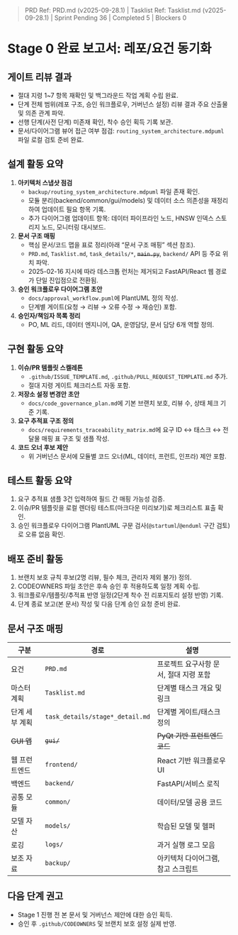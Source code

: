 ﻿> PRD Ref: PRD.md (v2025-09-28.1) | Tasklist Ref: Tasklist.md (v2025-09-28.1) | Sprint Pending 36 | Completed 5 | Blockers 0

# Stage 0 완료 보고서: 레포/요건 동기화

## 게이트 리뷰 결과
- 절대 지령 1~7 항목 재확인 및 백그라운드 작업 계획 수립 완료.
- 단계 전체 범위(레포 구조, 승인 워크플로우, 거버넌스 설정) 리뷰 결과 주요 산출물 및 의존 관계 파악.
- 선행 단계(사전 단계) 미존재 확인, 착수 승인 획득 기록 보관.
- 문서/다이어그램 뷰어 접근 여부 점검: `routing_system_architecture.mdpuml` 파일 로컬 검토 준비 완료.

## 설계 활동 요약
1. **아키텍처 스냅샷 점검**
   - `backup/routing_system_architecture.mdpuml` 파일 존재 확인.
   - 모듈 분리(backend/common/gui/models) 및 데이터 소스 의존성을 재정리하여 업데이트 필요 항목 기록.
   - 추가 다이어그램 업데이트 항목: 데이터 파이프라인 노드, HNSW 인덱스 스토리지 노드, 모니터링 대시보드.
2. **문서 구조 매핑**
   - 핵심 문서/코드 맵을 표로 정리(아래 “문서 구조 매핑” 섹션 참조).
   - `PRD.md`, `Tasklist.md`, `task_details/*`, ~~`main.py`~~, `backend/` API 등 주요 위치 파악.
   - 2025-02-16 지시에 따라 데스크톱 런처는 제거되고 FastAPI/React 웹 경로가 단일 진입점으로 전환됨.
3. **승인 워크플로우 다이어그램 초안**
   - `docs/approval_workflow.puml`에 PlantUML 정의 작성.
   - 단계별 게이트(요청 → 리뷰 → 오류 수정 → 재승인) 포함.
4. **승인자/책임자 목록 정리**
   - PO, ML 리드, 데이터 엔지니어, QA, 운영담당, 문서 담당 6개 역할 정의.

## 구현 활동 요약
1. **이슈/PR 템플릿 스켈레톤**
   - `.github/ISSUE_TEMPLATE.md`, `.github/PULL_REQUEST_TEMPLATE.md` 추가.
   - 절대 지령 게이트 체크리스트 자동 포함.
2. **저장소 설정 변경안 초안**
   - `docs/code_governance_plan.md`에 기본 브랜치 보호, 리뷰 수, 상태 체크 기준 기록.
3. **요구 추적표 구조 정의**
   - `docs/requirements_traceability_matrix.md`에 요구 ID ↔ 태스크 ↔ 전달물 매핑 표 구조 및 샘플 작성.
4. **코드 오너 후보 제안**
   - 위 거버넌스 문서에 모듈별 코드 오너(ML, 데이터, 프런트, 인프라) 제안 포함.

## 테스트 활동 요약
1. 요구 추적표 샘플 3건 입력하여 필드 간 매핑 가능성 검증.
2. 이슈/PR 템플릿을 로컬 렌더링 테스트(마크다운 미리보기)로 체크리스트 표출 확인.
3. 승인 워크플로우 다이어그램 PlantUML 구문 검사(`@startuml`/`@enduml` 구간 검토)로 오류 없음 확인.

## 배포 준비 활동
1. 브랜치 보호 규칙 후보(2명 리뷰, 필수 체크, 관리자 제외 불가) 정의.
2. CODEOWNERS 파일 초안은 후속 승인 후 적용하도록 일정 계획 수립.
3. 워크플로우/템플릿/추적표 반영 일정(2단계 착수 전 리포지토리 설정 반영) 기록.
4. 단계 종료 보고(본 문서) 작성 및 다음 단계 승인 요청 준비 완료.

## 문서 구조 매핑
| 구분 | 경로 | 설명 |
| --- | --- | --- |
| 요건 | `PRD.md` | 프로젝트 요구사항 문서, 절대 지령 포함 |
| 마스터 계획 | `Tasklist.md` | 단계별 태스크 개요 및 링크 |
| 단계 세부 계획 | `task_details/stage*_detail.md` | 단계별 게이트/태스크 정의 |
| ~~GUI 앱~~ | ~~`gui/`~~ | ~~PyQt 기반 프런트엔드 코드~~ |
| 웹 프런트엔드 | `frontend/` | React 기반 워크플로우 UI |
| 백엔드 | `backend/` | FastAPI/서비스 로직 |
| 공통 모듈 | `common/` | 데이터/모델 공용 코드 |
| 모델 자산 | `models/` | 학습된 모델 및 헬퍼 |
| 로깅 | `logs/` | 과거 실행 로그 모음 |
| 보조 자료 | `backup/` | 아키텍처 다이어그램, 참고 스크립트 |

## 다음 단계 권고
- Stage 1 진행 전 본 문서 및 거버넌스 제안에 대한 승인 획득.
- 승인 후 `.github/CODEOWNERS` 및 브랜치 보호 설정 실제 반영.

